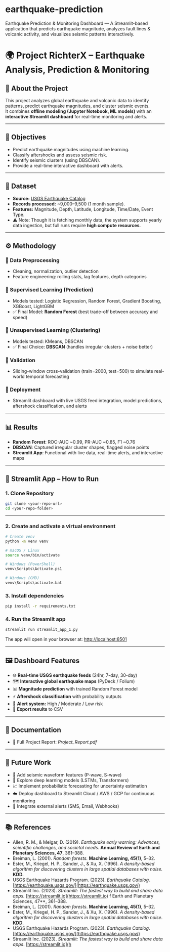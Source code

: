 # earthquake-prediction
Earthquake Prediction &amp; Monitoring Dashboard — A Streamlit-based application that predicts earthquake magnitude, analyzes fault lines &amp; volcanic activity, and visualizes seismic patterns interactively.

# 🌍 Project RichterX – Earthquake Analysis, Prediction & Monitoring

## 📖 About the Project
This project analyzes global earthquake and volcanic data to identify patterns, predict earthquake magnitudes, and cluster seismic events.  
It combines **offline modeling (Jupyter Notebook, ML models)** with an **interactive Streamlit dashboard** for real-time monitoring and alerts.  

---

## 🎯 Objectives
- Predict earthquake magnitudes using machine learning.  
- Classify aftershocks and assess seismic risk.  
- Identify seismic clusters (using DBSCAN).  
- Provide a real-time interactive dashboard with alerts.  

---

## 📂 Dataset
- **Source:** [USGS Earthquake Catalog](https://earthquake.usgs.gov/earthquakes/feed/)  
- **Records processed:** ~9,000–9,500 (1 month sample).  
- **Features:** Magnitude, Depth, Latitude, Longitude, Time/Date, Event Type.  
- ⚠️ Note: Though it is fetching monthly data, the system supports yearly data ingestion, but full runs require **high compute resources**.  

---

## ⚙️ Methodology
### 🔹 Data Preprocessing
- Cleaning, normalization, outlier detection  
- Feature engineering: rolling stats, lag features, depth categories  

### 🔹 Supervised Learning (Prediction)
- Models tested: Logistic Regression, Random Forest, Gradient Boosting, XGBoost, LightGBM  
- ✅ Final Model: **Random Forest** (best trade-off between accuracy and speed)  

### 🔹 Unsupervised Learning (Clustering)
- Models tested: KMeans, DBSCAN  
- ✅ Final Choice: **DBSCAN** (handles irregular clusters + noise better)  

### 🔹 Validation
- Sliding-window cross-validation (train=2000, test=500) to simulate real-world temporal forecasting  

### 🔹 Deployment
- Streamlit dashboard with live USGS feed integration, model predictions, aftershock classification, and alerts  

---

## 📊 Results
- **Random Forest**: ROC-AUC ~0.99, PR-AUC ~0.85, F1 ~0.76  
- **DBSCAN**: Captured irregular cluster shapes, flagged noise points  
- **Streamlit App**: Functional with live data, real-time alerts, and interactive maps  

---

## 🚀 Streamlit App – How to Run
### 1. Clone Repository
```bash
git clone <your-repo-url>
cd <your-repo-folder>
```

---

### 2. Create and activate a virtual environment
```bash
# Create venv
python -m venv venv

# macOS / Linux
source venv/bin/activate

# Windows (PowerShell)
venv\Scripts\Activate.ps1

# Windows (CMD)
venv\Scripts\activate.bat
```
### 3. Install dependencies
```bash
pip install -r requirements.txt
```
### 4. Run the Streamlit app
```bash
streamlit run streamlit_app_1.py
```

The app will open in your browser at: [http://localhost:8501](http://localhost:8501)

---

## 🖼 Dashboard Features

- 🌐 **Real-time USGS earthquake feeds** (24hr, 7-day, 30-day)  
- 🗺 **Interactive global earthquake maps** (PyDeck / Folium)  
- 📊 **Magnitude prediction** with trained Random Forest model  
- ⚡ **Aftershock classification** with probability outputs  
- 🚨 **Alert system:** High / Moderate / Low risk  
- 📑 **Export results** to CSV  

---

## 📘 Documentation
- 📄 Full Project Report: *Project_Report.pdf*

---

## 🔮 Future Work
- 📡 Add seismic waveform features (P-wave, S-wave)  
- 🤖 Explore deep learning models (LSTMs, Transformers)  
- 📈 Implement probabilistic forecasting for uncertainty estimation  
- ☁️ Deploy dashboard to Streamlit Cloud / AWS / GCP for continuous monitoring  
- 📲 Integrate external alerts (SMS, Email, Webhooks)  

---

## 📚 References
- Allen, R. M., & Melgar, D. (2019). *Earthquake early warning: Advances, scientific challenges, and societal needs.* **Annual Review of Earth and Planetary Sciences, 47**, 361–388.  
- Breiman, L. (2001). *Random forests.* **Machine Learning, 45(1)**, 5–32.  
- Ester, M., Kriegel, H. P., Sander, J., & Xu, X. (1996). *A density-based algorithm for discovering clusters in large spatial databases with noise.* **KDD.**  
- USGS Earthquake Hazards Program. (2023). *Earthquake Catalog.* [https://earthquake.usgs.gov/](https://earthquake.usgs.gov/)  
- Streamlit Inc. (2023). *Streamlit: The fastest way to build and share data apps.* [https://streamlit.io](https://streamlit.io)
f Earth and Planetary Sciences, 47**, 361–388.  
- Breiman, L. (2001). *Random forests*. **Machine Learning, 45(1)**, 5–32.  
- Ester, M., Kriegel, H. P., Sander, J., & Xu, X. (1996). *A density-based algorithm for discovering clusters in large spatial databases with noise*. **KDD**.  
- USGS Earthquake Hazards Program. (2023). *Earthquake Catalog*. [https://earthquake.usgs.gov/](https://earthquake.usgs.gov/)  
- Streamlit Inc. (2023). *Streamlit: The fastest way to build and share data apps*. [https://streamlit.io](h

